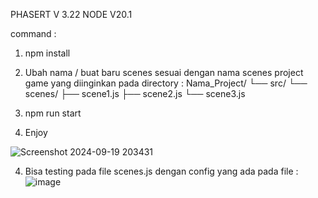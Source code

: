 PHASERT V 3.22
NODE V20.1


command : 
1. npm install

3. Ubah nama / buat baru scenes sesuai dengan nama scenes project game yang diinginkan pada directory :
    Nama_Project/
      └── src/
          └── scenes/
              ├── scene1.js
              ├── scene2.js
              └── scene3.js

2. npm run start
3. Enjoy


![Screenshot 2024-09-19 203431](https://github.com/user-attachments/assets/ece24d39-2d97-469b-9c07-ea27dc9b994a)    


4. Bisa testing pada file scenes.js dengan config yang ada pada file :
![image](https://github.com/user-attachments/assets/5dfa850e-6b33-4701-8da0-85a9b5023f4f)

